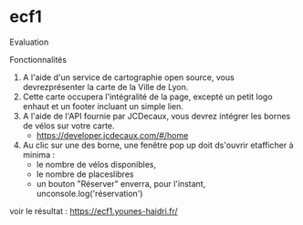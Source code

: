 # ecf1

 Evaluation 

 Fonctionnalités
 1. A l'aide d'un service de cartographie open source, vous devrezprésenter la carte de la Ville de Lyon.
 2. Cette carte occupera l'intégralité de la page, excepté un petit logo enhaut et un footer incluant un simple lien.
 3. A l'aide de l'API fournie par JCDecaux, vous devrez intégrer les bornes de vélos sur votre carte.
    * https://developer.jcdecaux.com/#/home
 4. Au clic sur une des borne, une fenêtre pop up doit ds'ouvrir etafficher à minima : 
    - le nombre de vélos disponibles,
    - le nombre de placeslibres
    - un bouton "Réserver" enverra, pour l'instant, unconsole.log('réservation')


voir le résultat : https://ecf1.younes-haidri.fr/
